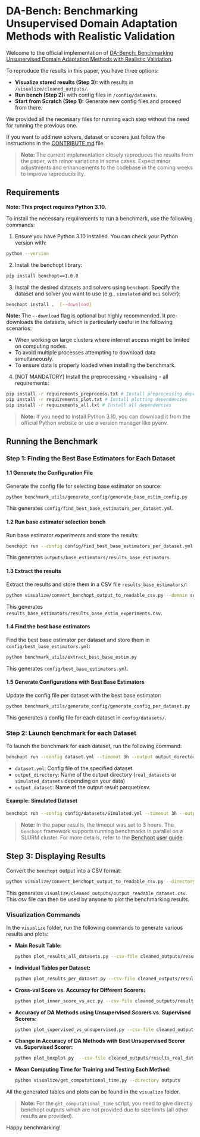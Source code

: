 # DA-Bench: Benchmarking Unsupervised Domain Adaptation Methods with Realistic Validation
Welcome to the official implementation of [DA-Bench: Benchmarking Unsupervised Domain Adaptation Methods with Realistic Validation](https://arxiv.org/abs).

To reproduce the results in this paper, you have three options:
- **Visualize stored results (Step 3):** with results in `/visualize/cleaned_outputs/`.
- **Run bench (Step 2):** with config files in `/config/datasets`.
- **Start from Scratch (Step 1):** Generate new config files and proceed from there.

We provided all the necessary files for running each step without the need for
running the previous one.

If you want to add new solvers, dataset or scorers just follow the instructions in the
[CONTRIBUTE.md](CONTRIBUTE.md) file.

> **Note:** The current implementation closely reproduces the results from the paper, with minor variations in some cases. Expect minor adjustments and enhancements to the codebase in the coming weeks to improve reproducibility. 

## Requirements

**Note: This project requires Python 3.10.**

To install the necessary requirements to run a benchmark, use the following commands:

1. Ensure you have Python 3.10 installed. You can check your Python version with:
  ```bash
  python --version
  ```

2. Install the benchopt library:
  ```bash
  pip install benchopt==1.6.0
  ```

3. Install the desired datasets and solvers using `benchopt`. Specify the dataset and solver you want to use (e.g., `simulated` and `bci` solver):
  ```bash
  benchopt install .  [--download]
  ```

**Note:** The `--download` flag is optional but highly recommended. It pre-downloads the datasets, which is particularly useful in the following scenarios:

- When working on large clusters where internet access might be limited on computing nodes.
- To avoid multiple processes attempting to download data simultaneously.
- To ensure data is properly loaded when installing the benchmark.

4. [NOT MANDATORY] Install the preprocessing - visualising - all requirements:
  ```bash
  pip install -r requirements_preprocess.txt # Install preprocessing dependencies
  pip install -r requirements_plot.txt # Install plotting dependencies
  pip install -r requirements_all.txt # Install all dependencies
  ```

> **Note:** If you need to install Python 3.10, you can download it from the official Python website or use a version manager like pyenv.


## Running the Benchmark

### Step 1: Finding the Best Base Estimators for Each Dataset

#### 1.1 Generate the Configuration File

Generate the config file for selecting base estimator on source:

```bash
python benchmark_utils/generate_config/generate_base_estim_config.py
```

This generates `config/find_best_base_estimators_per_dataset.yml`.

#### 1.2 Run base estimator selection bench

Run base estimator experiments and store the results:

```bash
benchopt run --config config/find_best_base_estimators_per_dataset.yml --output base_estimators/results_base_estimators --no-plot --no-html
```

This generates `outputs/base_estimators/results_base_estimators`.

#### 1.3 Extract the results

Extract the results and store them in a CSV file `results_base_estimators/`:

```bash
python visualize/convert_benchopt_output_to_readable_csv.py --domain source --directory outputs/base_estimators --output results_base_estimators --file_name results_base_estim_experiments
```

This generates `results_base_estimators/results_base_estim_experiments.csv`.

#### 1.4 Find the best base estimators

Find the best base estimator per dataset and store them in `config/best_base_estimators.yml`:

```bash
python benchmark_utils/extract_best_base_estim.py
```

This generates `config/best_base_estimators.yml`.

#### 1.5 Generate Configurations with Best Base Estimators

Update the config file per dataset with the best base estimator:

```bash
python benchmark_utils/generate_config/generate_config_per_dataset.py
```

This generates a config file for each dataset in `config/datasets/`.

### Step 2: Launch benchmark for each Dataset

To launch the benchmark for each dataset, run the following command:

```bash
benchopt run --config dataset.yml --timeout 3h --output output_directory/output_dataset --no-plot --no-html
```

- `dataset.yml`: Config file of the specified dataset.
- `output_directory`: Name of the output directory (`real_datasets` or `simulated_datasets` depending on your data)
- `output_dataset`: Name of the output result parquet/csv.

#### Example: Simulated Dataset

```bash
benchopt run --config config/datasets/Simulated.yml --timeout 3h --output simulated_datasets/output_simulated --no-plot --no-html
```

> **Note:** In the paper results, the timeout was set to 3 hours.
> The `benchopt` framework supports running benchmarks in parallel on a SLURM cluster. For more details, refer to the [Benchopt user guide](https://benchopt.github.io/user_guide/advanced.html).

## Step 3: Displaying Results

Convert the `benchopt` output into a CSV format:

```bash
python visualize/convert_benchopt_output_to_readable_csv.py --directory outputs/simulated_datasets --domain target --file_name output_readable_dataset
```

This generates `visualize/cleaned_outputs/output_readable_dataset.csv`. This csv file can then be used by anyone to plot the benchmarking results.

### Visualization Commands

In the `visualize` folder, run the following commands to generate various results and plots:

- **Main Result Table:**
  ```bash
  python plot_results_all_datasets.py --csv-file cleaned_outputs/results_real_datasets_experiments.csv --csv-file-simulated cleaned_outputs/results_simulated_datasets_experiments.csv
  ```
- **Individual Tables per Dataset:**
  ```bash
  python plot_results_per_dataset.py --csv-file cleaned_outputs/results_real_datasets_experiments.csv --dataset BCI
  ```
- **Cross-val Score vs. Accuracy for Different Scorers:**
  ```bash
  python plot_inner_score_vs_acc.py --csv-file cleaned_outputs/results_real_datasets_experiments.csv
  ```
- **Accuracy of DA Methods using Unsupervised Scorers vs. Supervised Scorers:**
  ```bash
  python plot_supervised_vs_unsupervised.py --csv-file cleaned_outputs/results_real_datasets_experiments.csv
  ```
- **Change in Accuracy of DA Methods with Best Unsupervised Scorer vs. Supervised Scorer:**
  ```bash
  python plot_boxplot.py  --csv-file cleaned_outputs/results_real_datasets_experiments.csv
  ```
- **Mean Computing Time for Training and Testing Each Method:**
  ```bash
  python visualize/get_computational_time.py --directory outputs
  ```

All the generated tables and plots can be found in the `visualize` folder.

> **Note:** For the `get_computational_time` script, you need to give directly benchopt outputs which are not provided due to size limits (all other results are provided).


Happy benchmarking!

